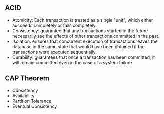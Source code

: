 ACID
---
- Atomicity: Each transaction is treated as a single "unit", which either succeeds completely or fails completely.
- Consistency: guarantee that any transactions started in the future necessarily see the effects of other transactions committed in the past.
- Isolation: ensures that concurrent execution of transactions leaves the database in the same state that would have been obtained if the transactions were executed sequentially.
- Durability: guarantees that once a transaction has been committed, it will remain committed even in the case of a system failure


CAP Theorem
---
- Consistency 
- Availability
- Partition Tolerance
- Eventual Consistency